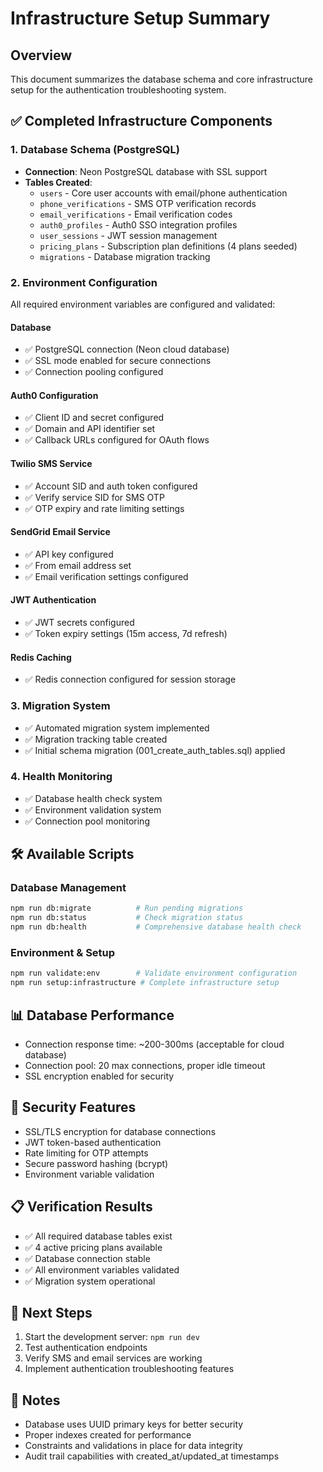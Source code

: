 # Infrastructure Setup Summary

## Overview
This document summarizes the database schema and core infrastructure setup for the authentication troubleshooting system.

## ✅ Completed Infrastructure Components

### 1. Database Schema (PostgreSQL)
- **Connection**: Neon PostgreSQL database with SSL support
- **Tables Created**:
  - `users` - Core user accounts with email/phone authentication
  - `phone_verifications` - SMS OTP verification records
  - `email_verifications` - Email verification codes
  - `auth0_profiles` - Auth0 SSO integration profiles
  - `user_sessions` - JWT session management
  - `pricing_plans` - Subscription plan definitions (4 plans seeded)
  - `migrations` - Database migration tracking

### 2. Environment Configuration
All required environment variables are configured and validated:

#### Database
- ✅ PostgreSQL connection (Neon cloud database)
- ✅ SSL mode enabled for secure connections
- ✅ Connection pooling configured

#### Auth0 Configuration
- ✅ Client ID and secret configured
- ✅ Domain and API identifier set
- ✅ Callback URLs configured for OAuth flows

#### Twilio SMS Service
- ✅ Account SID and auth token configured
- ✅ Verify service SID for SMS OTP
- ✅ OTP expiry and rate limiting settings

#### SendGrid Email Service
- ✅ API key configured
- ✅ From email address set
- ✅ Email verification settings configured

#### JWT Authentication
- ✅ JWT secrets configured
- ✅ Token expiry settings (15m access, 7d refresh)

#### Redis Caching
- ✅ Redis connection configured for session storage

### 3. Migration System
- ✅ Automated migration system implemented
- ✅ Migration tracking table created
- ✅ Initial schema migration (001_create_auth_tables.sql) applied

### 4. Health Monitoring
- ✅ Database health check system
- ✅ Environment validation system
- ✅ Connection pool monitoring

## 🛠️ Available Scripts

### Database Management
```bash
npm run db:migrate          # Run pending migrations
npm run db:status           # Check migration status
npm run db:health           # Comprehensive database health check
```

### Environment & Setup
```bash
npm run validate:env        # Validate environment configuration
npm run setup:infrastructure # Complete infrastructure setup
```

## 📊 Database Performance
- Connection response time: ~200-300ms (acceptable for cloud database)
- Connection pool: 20 max connections, proper idle timeout
- SSL encryption enabled for security

## 🔐 Security Features
- SSL/TLS encryption for database connections
- JWT token-based authentication
- Rate limiting for OTP attempts
- Secure password hashing (bcrypt)
- Environment variable validation

## 📋 Verification Results
- ✅ All required database tables exist
- ✅ 4 active pricing plans available
- ✅ Database connection stable
- ✅ All environment variables validated
- ✅ Migration system operational

## 🚀 Next Steps
1. Start the development server: `npm run dev`
2. Test authentication endpoints
3. Verify SMS and email services are working
4. Implement authentication troubleshooting features

## 📝 Notes
- Database uses UUID primary keys for better security
- Proper indexes created for performance
- Constraints and validations in place for data integrity
- Audit trail capabilities with created_at/updated_at timestamps